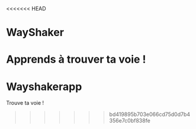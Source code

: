 <<<<<<< HEAD
# WayShaker
Apprends à trouver ta voie !
=======
# Wayshakerapp

Trouve ta voie !
>>>>>>> bd419895b703e066cd75d0d7b4356e7c0bf838fe
